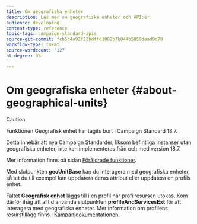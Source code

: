```yaml
---
title: Om geografiska enheter
description: Läs mer om geografiska enheter och API:er.
audience: developing
content-type: reference
topic-tags: campaign-standard-apis
source-git-commit: fcb5c4a92f23bdffd1082b7b044b5859dead9d70
workflow-type: tm+mt
source-wordcount: '127'
ht-degree: 0%

---
```



# Om geografiska enheter {#about-geographical-units}

>[!CAUTION]
>
>Funktionen Geografisk enhet har tagits bort i Campaign Standard 18.7.
>
>Detta innebär att nya Campaign Standarder, liksom befintliga instanser utan geografiska enheter, inte kan implementeras från och med version 18.7.
>
>Mer information finns på sidan <a href="https://experienceleague.adobe.com/docs/campaign-standard/using/release-notes/deprecated-features.html?lang=sv#release-notes">Föråldrade funktioner</a>.

Med slutpunkten **geoUnitBase** kan du interagera med geografiska enheter, så att du till exempel kan uppdatera deras attribut eller uppdatera en profils enhet.

Fältet **Geografisk enhet** läggs till i en profil när profilresursen utökas. Kom därför ihåg att alltid använda slutpunkten **profileAndServicesExt** för att interagera med geografiska enheter. Mer information om profilens resurstillägg finns i [Kampanjdokumentationen](https://helpx.adobe.com/campaign/standard/administration/using/organizational-units.html#partitioning-profiles).
